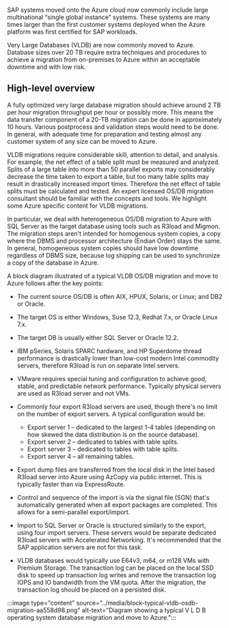 SAP systems moved onto the Azure cloud now commonly include large multinational “single global instance” systems. These systems are many times larger than the first customer systems deployed when the Azure platform was first certified for SAP workloads.

Very Large Databases (VLDB) are now commonly moved to Azure. Database sizes over 20 TB require extra techniques and procedures to achieve a migration from on-premises to Azure within an acceptable downtime and with low risk.

## High-level overview

A fully optimized very large database migration should achieve around 2 TB per hour migration throughput per hour or possibly more. This means the data transfer component of a 20-TB migration can be done in approximately 10 hours. Various postprocess and validation steps would need to be done. In general, with adequate time for preparation and testing almost any customer system of any size can be moved to Azure.

VLDB migrations require considerable skill, attention to detail, and analysis. For example, the net effect of a table split must be measured and analyzed. Splits of a large table into more than 50 parallel exports may considerably decrease the time taken to export a table, but too many table splits may result in drastically increased import times. Therefore the net effect of table splits must be calculated and tested. An expert licensed OS/DB migration consultant should be familiar with the concepts and tools. We highlight some Azure specific content for VLDB migrations.

In particular, we deal with heterogeneous OS/DB migration to Azure with SQL Server as the target database using tools such as R3load and Migmon. The migration steps aren't intended for homogenous system copies, a copy where the DBMS and processor architecture (Endian Order) stays the same. In general, homogeneous system copies should have low downtime regardless of DBMS size, because log shipping can be used to synchronize a copy of the database in Azure.

A block diagram illustrated of a typical VLDB OS/DB migration and move to Azure follows after the key points:

- The current source OS/DB is often AIX, HPUX, Solaris, or Linux; and DB2 or Oracle.
- The target OS is either Windows, Suse 12.3, Redhat 7.x, or Oracle Linux 7.x.
- The target DB is usually either SQL Server or Oracle 12.2.
- IBM pSeries, Solaris SPARC hardware, and HP Superdome thread performance is drastically lower than low-cost modern Intel commodity servers, therefore R3load is run on separate Intel servers.
- VMware requires special tuning and configuration to achieve good, stable, and predictable network performance. Typically physical servers are used as R3load server and not VMs.
- Commonly four export R3load servers are used, though there's no limit on the number of export servers. A typical configuration would be:

  - Export server 1 – dedicated to the largest 1-4 tables (depending on how skewed the data distribution is on the source database).
  - Export server 2 – dedicated to tables with table splits.
  - Export server 3 – dedicated to tables with table splits.
  - Export server 4 – all remaining tables.
- Export dump files are transferred from the local disk in the Intel based R3load server into Azure using AzCopy via public internet. This is typically faster than via ExpressRoute.
- Control and sequence of the import is via the signal file (SGN) that's automatically generated when all export packages are completed. This allows for a semi-parallel export/import.
- Import to SQL Server or Oracle is structured similarly to the export, using four import servers. These servers would be separate dedicated R3load servers with Accelerated Networking. It's recommended that the SAP application servers are not for this task.
- VLDB databases would typically use E64v3, m64, or m128 VMs with Premium Storage. The transaction log can be placed on the local SSD disk to speed up transaction log writes and remove the transaction log IOPS and IO bandwidth from the VM quota. After the migration, the transaction log should be placed on a persisted disk.

:::image type="content" source="../media/block-typical-vldb-osdb-migration-aa558d98.png" alt-text="Diagram showing a typical V L D B operating system database migration and move to Azure.":::

